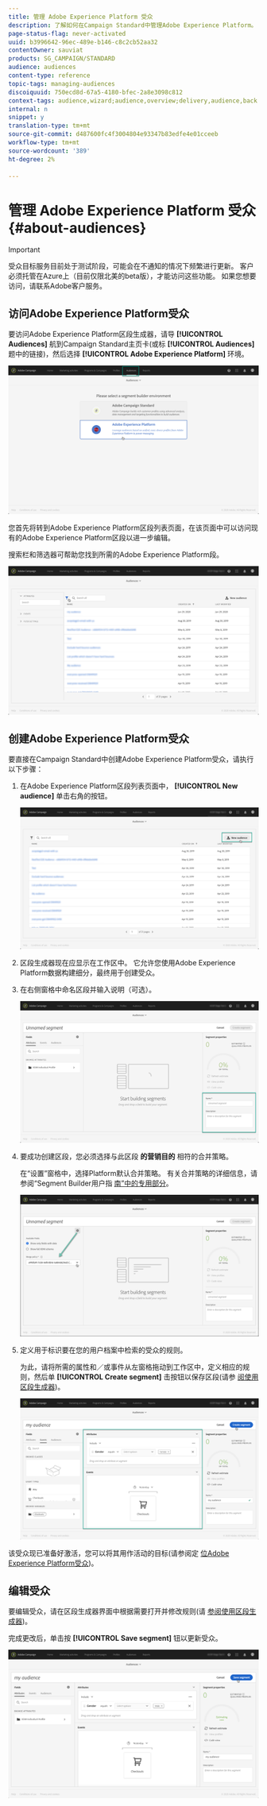 ```yaml
---
title: 管理 Adobe Experience Platform 受众
description: 了解如何在Campaign Standard中管理Adobe Experience Platform。
page-status-flag: never-activated
uuid: b3996642-96ec-489e-b146-c8c2cb52aa32
contentOwner: sauviat
products: SG_CAMPAIGN/STANDARD
audience: audiences
content-type: reference
topic-tags: managing-audiences
discoiquuid: 750ecd8d-67a5-4180-bfec-2a8e3098c812
context-tags: audience,wizard;audience,overview;delivery,audience,back
internal: n
snippet: y
translation-type: tm+mt
source-git-commit: d487600fc4f3004804e93347b83edfe4e01cceeb
workflow-type: tm+mt
source-wordcount: '389'
ht-degree: 2%

---
```



# 管理 Adobe Experience Platform 受众 {#about-audiences}

>[!IMPORTANT]
>
>受众目标服务目前处于测试阶段，可能会在不通知的情况下频繁进行更新。 客户必须托管在Azure上（目前仅限北美的beta版），才能访问这些功能。 如果您想要访问，请联系Adobe客户服务。

## 访问Adobe Experience Platform受众

要访问Adobe Experience Platform区段生成器，请导 **[!UICONTROL Audiences]** 航到Campaign Standard主页卡(或标 **[!UICONTROL Audiences]** 题中的链接)，然后选择 **[!UICONTROL Adobe Experience Platform]** 环境。

![](assets/aep_audiences_access.png)

您首先将转到Adobe Experience Platform区段列表页面，在该页面中可以访问现有的Adobe Experience Platform区段以进一步编辑。

搜索栏和筛选器可帮助您找到所需的Adobe Experience Platform段。

![](assets/aep_audiences_list.png)

## 创建Adobe Experience Platform受众

要直接在Campaign Standard中创建Adobe Experience Platform受众，请执行以下步骤：

1. 在Adobe Experience Platform区段列表页面中， **[!UICONTROL New audience]** 单击右角的按钮。

   ![](assets/aep_audiences_creation_create.png)

1. 区段生成器现在应显示在工作区中。 它允许您使用Adobe Experience Platform数据构建细分，最终用于创建受众。

1. 在右侧窗格中命名区段并输入说明（可选）。

   ![](assets/aep_audiences_creation_edit_name.png)

1. 要成功创建区段，您必须选择与此区段 **的营销目的** 相符的合并策略。

   在“设置”窗格中，选择Platform默认合并策略。 有关合并策略的详细信息，请参阅“Segment Builder用户指 [南”中的专用部分](https://docs.adobe.com/content/help/en/experience-platform/segmentation/ui/overview.html)。

   ![](assets/aep_audiences_mergepolicy.png)

1. 定义用于标识要在您的用户档案中检索的受众的规则。

   为此，请将所需的属性和／或事件从左窗格拖动到工作区中，定义相应的规则，然后单 **[!UICONTROL Create segment]** 击按钮以保存区段(请参 [阅使用区段生成器](../../audiences/using/aep-using-segment-builder.md))。

   ![](assets/aep_audiences_creation_query.png)

该受众现已准备好激活，您可以将其用作活动的目标(请参阅定 [位Adobe Experience Platform受众](../../automating/using/aep-targeting-audiences.md))。

## 编辑受众

要编辑受众，请在区段生成器界面中根据需要打开并修改规则(请 [参阅使用区段生成器](../../audiences/using/aep-using-segment-builder.md))。

完成更改后，单击按 **[!UICONTROL Save segment]** 钮以更新受众。

![](assets/aep_audiences_editing.png)
